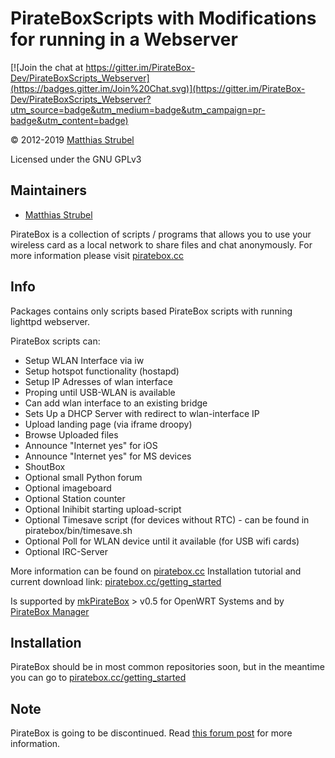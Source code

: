 # PirateBoxScripts with Modifications for running in a Webserver     

[![Join the chat at https://gitter.im/PirateBox-Dev/PirateBoxScripts_Webserver](https://badges.gitter.im/Join%20Chat.svg)](https://gitter.im/PirateBox-Dev/PirateBoxScripts_Webserver?utm_source=badge&utm_medium=badge&utm_campaign=pr-badge&utm_content=badge)  

© 2012-2019 [Matthias Strubel](mailto:matthias.strubel@aod-rpg.de) 

Licensed under the GNU GPLv3

## Maintainers
* [Matthias Strubel](matthias.strubel@aod-rpg.de)


PirateBox is a collection of scripts / programs that allows you to use your wireless card
as a local network to share files and chat anonymously. For more information please visit
[piratebox.cc](https://piratebox.cc)

## Info
Packages contains only scripts based PirateBox scripts with running lighttpd webserver.

PirateBox scripts can:
   * Setup WLAN Interface via iw
   * Setup hotspot functionality (hostapd)
   * Setup IP Adresses of wlan interface
   * Proping until USB-WLAN is available
   * Can add wlan interface to an existing bridge
   * Sets Up a DHCP Server with redirect to wlan-interface IP
   * Upload landing page  (via iframe droopy)
   * Browse Uploaded files
   * Announce "Internet yes" for iOS
   * Announce "Internet yes" for MS devices
   * ShoutBox
   * Optional small Python forum
   * Optional imageboard
   * Optional Station counter
   * Optional Inihibit starting upload-script
   * Optional Timesave script (for devices without RTC)  - can be found in piratebox/bin/timesave.sh 
   * Optional Poll for WLAN device until it available (for USB wifi cards)
   * Optional IRC-Server

More information can be found on [piratebox.cc](https://piratebox.cc)
Installation tutorial and current download link: [piratebox.cc/getting_started](https://piratebox.cc/getting_started)<!--I'm pretty sure I did the right link but if not you can uncomment this link http://piratebox.aod-rpg.de/dokuwiki/doku.php/piratebox_lighttpd-->

Is supported by [mkPirateBox](https://github.com/MaStr/mkPirateBox) > v0.5 for OpenWRT Systems 
and by [PirateBox Manager](https://github.com/TerrorByte/PirateBox-Manager)

## Installation
PirateBox should be in most common repositories soon, but in the meantime you can go to [piratebox.cc/getting_started](https://piratebox.cc/getting_started)

## Note
PirateBox is going to be discontinued. Read [this forum post](https://forum.piratebox.cc/read.php?9,23070) for more information.


<!--### Installing unstable (development version)

Download the package [here](https://github.com/MaStr/PirateBoxScripts_Webserver/archive/development.zip)

Unzip the package:
`$ unzip development.zip`

Run the installer in the unzipped folder:
`$ cd PirateBoxScripts_Webserver/piratebox && sudo ./install.sh default #Default can be substituted with 'board' if you want an image board on your PB`
-->
